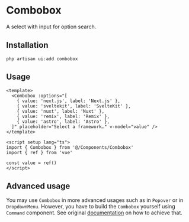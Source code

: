 # Combobox

A select with input for option search.

<ComponentSource
  source="components/Combobox"
/>

<ComponentPreview name="Combobox" />

## Installation

```shell
php artisan ui:add combobox
```

## Usage

```vue
<template>
  <Combobox :options="[
    { value: 'next.js', label: 'Next.js' },
    { value: 'sveltekit', label: 'SvelteKit' },
    { value: 'nuxt', label: 'Nuxt' },
    { value: 'remix', label: 'Remix' },
    { value: 'astro', label: 'Astro' },
  ]" placeholder="Select a framework…" v-model="value" />
</template>

<script setup lang="ts">
import { Combobox } from '@/Components/Combobox'
import { ref } from 'vue'
  
const value = ref()
</script>
```

## Advanced usage

You may use `Combobox` in more advanced usages such as in `Popover` or in `DropdownMenu`. 
However, you have to build the `Combobox` yourself using `Command` component.
See original [documentation](https://www.shadcn-vue.com/docs/components/combobox.html) on how to achieve that.
